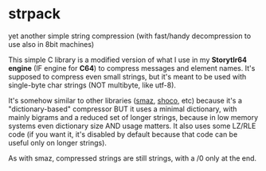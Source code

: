 # strpack
yet another simple string compression (with fast/handy decompression to use also in 8bit machines)

This simple C library is a modified version of what I use in my **Storytlr64 engine** (IF engine for **C64**) to compress messages and element names. It's supposed to compress even small strings, but it's meant to be used with single-byte char strings (NOT multibyte, like utf-8).

It's somehow similar to other libraries ([smaz](https://github.com/antirez/smaz), [shoco](https://github.com/Ed-von-Schleck/shoco), etc) because it's a "dictionary-based" compressor BUT it uses a minimal dictionary, with mainly bigrams and a reduced set of longer strings, because in low memory systems even dictionary size AND usage matters. It also uses some LZ/RLE code (if you want it, it's disabled by default because that code can be useful only on longer strings).

As with smaz, compressed strings are still strings, with a /0 only at the end.
